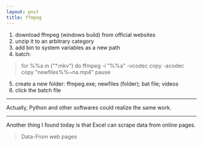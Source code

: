 ```yaml
---
layout: post
title: ffmpeg
---
```


1. download ffmpeg (windows build) from official websites
2. unzip it to an arbitrary category
3. add bin to system variables as a new path
4. batch: 
>for %%a in ("*.mkv") do ffmpeg -i "%%a" -vcodec copy -acodec copy "newfiles\%%~na.mp4"
pause
5. create a new folder: ffmpeg.exe; newfiles (folder); bat file; videos
6. click the batch file

------
Actually,
Python and other softwares could realize the same work.


-----
Another thing I found today is that Excel can scrape data from online pages.
> Data-From web pages

